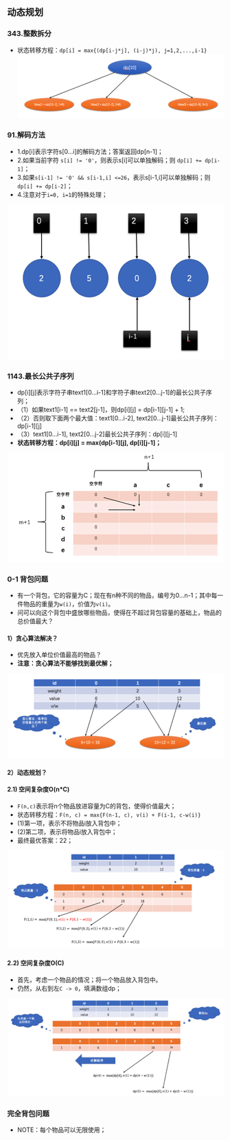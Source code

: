 ## 动态规划

### 343.整数拆分
- 状态转移方程：`dp[i] = max{(dp[i-j*j], (i-j)*j), j=1,2,...,i-1}`
![整数拆分](./pics/QQ20210901-214044.png)


### 91.解码方法
- 1.dp[i]表示字符s[0...i]的解码方法；答案返回dp[n-1]；
- 2.如果当前字符 `s[i] != '0'`，则表示s[i]可以单独解码；则 `dp[i] += dp[i-1]`；
- 3.如果`s[i-1] != '0' && s[i-1,i] <=26`，表示s[i-1,i]可以单独解码；则 `dp[i] += dp[i-2]`；
- 4.注意对于`i=0, i=1`的特殊处理；

![解码方法](./pics/QQ20210901-231513.png)

### 1143.最长公共子序列
- dp[i][j]表示字符子串text1[0...i-1]和字符子串text2[0...j-1]的最长公共子序列；
- （1）如果text1[i-1] == text2[j-1]，则dp[i][j] = dp[i-1][j-1] + 1;
- （2）否则取下面两个最大值：text1[0...i-2], text2[0...j-1]最长公共子序列：dp[i-1][j]
- （3）text1[0...i-1], text2[0...j-2]最长公共子序列：dp[i][j-1]
- **状态转移方程：dp[i][j] = max(dp[i-1][j], dp[i][j-1]；**

![最长公共子序列](./pics/QQ20210905-185250.png)

### 0-1 背包问题
- 有一个背包，它的容量为C；现在有n种不同的物品，编号为0...n-1；其中每一件物品的重量为`w(i)`，价值为`v(i)`。
- 问可以向这个背包中盛放哪些物品，使得在不超过背包容量的基础上，物品的总价值最大？

#### 1）贪心算法解决？
- 优先放入单位价值最高的物品？
- **注意：贪心算法不能够找到最优解；**

![背包问题，贪心算法](./pics/QQ20210905-000159.png)

#### 2）动态规划？

#### 2.1) 空间复杂度O(n*C)
- `F(n,c)`表示将n个物品放进容量为C的背包，使得价值最大；
- 状态转移方程：`F(n, c) = max{F(n-1, c), v(i) + F(i-1, c-w(i)}`
- (1)第一项，表示不将物品i放入背包中；
- (2)第二项，表示将物品i放入背包中；
- 最终最优答案：22；

![背包问题，动态规划](./pics/QQ20210905-003648.png)

#### 2.2) 空间复杂度O(C)
- 首先，考虑一个物品的情况；将一个物品放入背包中。
- 仍然，从右到左`C -> 0`，填满数组dp；


![背包问题，动态规划](./pics/QQ20210905-145722.png)


### 完全背包问题
- NOTE：每个物品可以无限使用；


